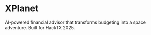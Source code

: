 # XPlanet
AI-powered financial advisor that transforms budgeting into a space adventure. Built for HackTX 2025.
